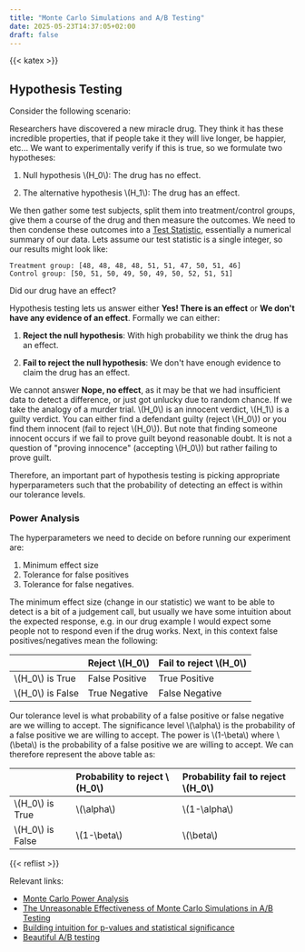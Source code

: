 ```yaml
---
title: "Monte Carlo Simulations and A/B Testing"
date: 2025-05-23T14:37:05+02:00
draft: false
---
```

{{< katex >}}

## Hypothesis Testing

Consider the following scenario:

Researchers have discovered a new miracle drug. They think it has these incredible properties, that if people take it they will live longer, be happier, etc... We want to experimentally verify if this is true, so we formulate two hypotheses:

1. Null hypothesis \\(H_0\\): The drug has no effect.

2. The alternative hypothesis \\(H_1\\): The drug has an effect.

<!-- TODO: This isn't quite right, raw data would be what I showed and test statistic would be the mean. -->

We then gather some test subjects, split them into treatment/control groups, give them a course of the drug and then measure the outcomes. We need to then condense these outcomes into a [Test Statistic](https://www.ncl.ac.uk/webtemplate/ask-assets/external/maths-resources/statistics/hypothesis-testing/test-statistic.html), essentially a numerical summary of our data. Lets assume our test statistic is a single integer, so our results might look like:

```text
Treatment group: [48, 48, 48, 48, 51, 51, 47, 50, 51, 46]
Control group: [50, 51, 50, 49, 50, 49, 50, 52, 51, 51]
```

Did our drug have an effect?

Hypothesis testing lets us answer either **Yes! There is an effect** or **We don't have any evidence of an effect**. Formally we can either:

1. **Reject the null hypothesis**: With high probability we think the drug has an effect.

2. **Fail to reject the null hypothesis**: We don't have enough evidence to claim the drug has an effect.

We cannot answer **Nope, no effect**, as it may be that we had insufficient data to detect a difference, or just got unlucky due to random chance. If we take the analogy of a murder trial. \\(H_0\\) is an innocent verdict, \\(H_1\\) is a guilty verdict. You can either find a defendant guilty (reject \\(H_0\\)) or you find them innocent (fail to reject \\(H_0\\)). But note that finding someone innocent occurs if we fail to prove guilt beyond reasonable doubt. It is not a question of "proving innocence" (accepting \\(H_0\\)) but rather failing to prove guilt.

Therefore, an important part of hypothesis testing is picking appropriate hyperparameters such that the probability of detecting an effect is within our tolerance levels.

### Power Analysis

The hyperparameters we need to decide on before running our experiment are:

1. Minimum effect size
2. Tolerance for false positives
3. Tolerance for false negatives.

The minimum effect size (change in our statistic) we want to be able to detect is a bit of a judgement call, but usually we have some intuition about the expected response, e.g. in our drug example I would expect some people not to respond even if the drug works. Next, in this context false positives/negatives mean the following:

| | Reject \\(H_0\\) | Fail to reject \\(H_0\\) |
|:---|:---|:---|
| \\(H_0\\) is True | False Positive | True Positive |
| \\(H_0\\) is False | True Negative | False Negative |

Our tolerance level is what probability of a false positive or false negative are we willing to accept. The significance level \\(\alpha\\) is the probability of a false positive we are willing to accept. The power is \\(1-\beta\\) where \\(\beta\\) is the probability of a false positive we are willing to accept. We can therefore represent the above table as:

| | Probability to reject \\(H_0\\) | Probability fail to reject \\(H_0\\) |
|:---|:---|:---|
| \\(H_0\\) is True | \\(\alpha\\) | \\(1-\alpha\\) |
| \\(H_0\\) is False | \\(1-\beta\\) | \\(\beta\\) |


<!-- TODO: How does this calculator work? https://www.evanmiller.org/ab-testing/sample-size.html
TODO: How to pick the sample size: START HERE - https://www.evanmiller.org/how-not-to-run-an-ab-test.html -->


{{< reflist >}}

Relevant links:

- [Monte Carlo Power Analysis](https://deliveroo.engineering/2018/12/07/monte-carlo-power-analysis.html)
- [The Unreasonable Effectiveness of Monte Carlo Simulations in A/B Testing](https://bytepawn.com/unreasonable-effectiveness-monte-carlo-ab-testing.html)
- [Building intuition for p-values and statistical significance](https://bytepawn.com/building-intuition-p-values-statistical-significance.html#building-intuition-p-values-statistical-significance)
- [Beautiful A/B testing](https://bytepawn.com/beautiful-ab-testing.html#beautiful-ab-testing)
